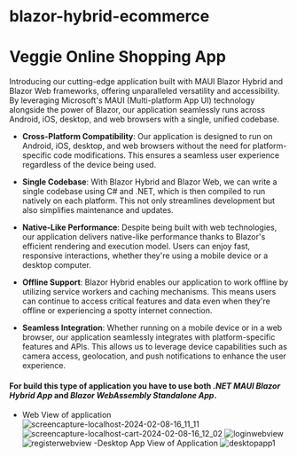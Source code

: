 # blazor-hybrid-ecommerce
# Veggie Online Shopping App

Introducing our cutting-edge application built with MAUI Blazor Hybrid and Blazor Web frameworks, offering unparalleled versatility and accessibility. By leveraging Microsoft's MAUI (Multi-platform App UI) technology alongside the power of Blazor, our application seamlessly runs across Android, iOS, desktop, and web browsers with a single, unified codebase.

- **Cross-Platform Compatibility**: Our application is designed to run on Android, iOS, desktop, and web browsers without the need for platform-specific code modifications. This ensures a seamless user experience regardless of the device being used.

- **Single Codebase**: With Blazor Hybrid and Blazor Web, we can write a single codebase using C# and .NET, which is then compiled to run natively on each platform. This not only streamlines development but also simplifies maintenance and updates.

- **Native-Like Performance**: Despite being built with web technologies, our application delivers native-like performance thanks to Blazor's efficient rendering and execution model. Users can enjoy fast, responsive interactions, whether they're using a mobile device or a desktop computer.

- **Offline Support**: Blazor Hybrid enables our application to work offline by utilizing service workers and caching mechanisms. This means users can continue to access critical features and data even when they're offline or experiencing a spotty internet connection.

- **Seamless Integration**: Whether running on a mobile device or in a web browser, our application seamlessly integrates with platform-specific features and APIs. This allows us to leverage device capabilities such as camera access, geolocation, and push notifications to enhance the user experience.

#### For build this type of application you have to use both ***.NET MAUI Blazor Hybrid App*** and ***Blazor WebAssembly Standalone App***.
- Web View of application
![screencapture-localhost-2024-02-08-16_11_11](https://github.com/mohitkstartbit/blazor-hybrid-maui-ecommerce-sample/assets/111761900/b9f100d7-fb84-4ade-a247-6dd7bc1fa5e1)
![screencapture-localhost-cart-2024-02-08-16_12_02](https://github.com/mohitkstartbit/blazor-hybrid-maui-ecommerce-sample/assets/111761900/7c1107ef-86de-447c-a9ff-d73ef14b299f)
![loginwebview](https://github.com/mohitkstartbit/blazor-hybrid-maui-ecommerce-sample/assets/111761900/244c4439-1d69-4940-b469-a42c8c8e2d23)
![registerwebview](https://github.com/mohitkstartbit/blazor-hybrid-maui-ecommerce-sample/assets/111761900/020aed5f-bc9a-4ccc-a102-7a9c86268c85)
-Desktop App View of Application
![desktopapp1](https://github.com/mohitkstartbit/blazor-hybrid-maui-ecommerce-sample/assets/111761900/0480f3e0-c1b1-42ba-bfb3-f4c12a4d722f)
